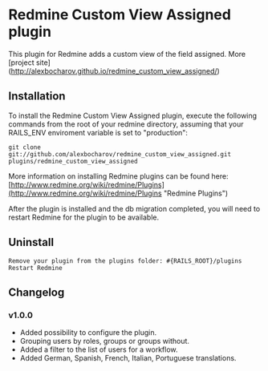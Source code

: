 # Redmine Custom View Assigned plugin

This plugin for Redmine adds a custom view of the field assigned.
More [project site] (http://alexbocharov.github.io/redmine_custom_view_assigned/)

## Installation

To install the Redmine Custom View Assigned plugin, execute the following commands from the root of your redmine directory, assuming that your RAILS_ENV enviroment variable is set to "production":

    git clone git://github.com/alexbocharov/redmine_custom_view_assigned.git plugins/redmine_custom_view_assigned

More information on installing Redmine plugins can be found here: [http://www.redmine.org/wiki/redmine/Plugins](http://www.redmine.org/wiki/redmine/Plugins "Redmine Plugins")

After the plugin is installed and the db migration completed, you will
need to restart Redmine for the plugin to be available.

## Uninstall

    Remove your plugin from the plugins folder: #{RAILS_ROOT}/plugins
    Restart Redmine

## Changelog

### v1.0.0
* Added possibility to configure the plugin.
* Grouping users by roles, groups or groups without.
* Added a filter to the list of users for a workflow.
* Added German, Spanish, French, Italian, Portuguese translations.
